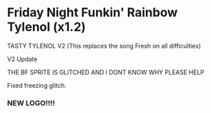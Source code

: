 # Friday Night Funkin' Rainbow Tylenol (x1.2)
TASTY TYLENOL V2 (This replaces the song Fresh on all difficulties)

V2 Update

THE BF SPRITE IS GLITCHED AND I DONT KNOW WHY PLEASE HELP

Fixed freezing glitch.

### NEW LOGO!!!!
